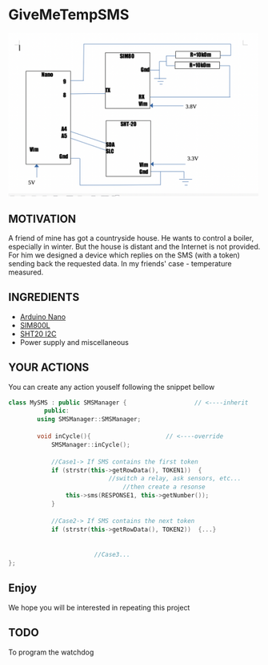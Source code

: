 # GiveMeTempSMS


<img src="Schema.png" width=500/>


## MOTIVATION

A friend of mine has got a countryside house.
He wants to control a boiler, especially in winter.
But the house is distant and the Internet is not provided.
For him we designed a device which replies on the SMS (with a token) 
sending back the requested data. In my friends' case - temperature measured.


## INGREDIENTS

- [Arduino Nano](https://arduino.ua/prod2177-arduino-nano-v3-0-avr-atmega328-p-20au)
- [SIM800L](https://arduino.ua/prod1665-gsm-modyl-na-sim800l)
- [SHT20 I2C](https://arduino.ua/prod4499-modyl-datchika-temperatyri-i-vlajnosti-sht20-i2c)
- Power supply and miscellaneous


## YOUR ACTIONS

You can create any action youself following the snippet bellow
```c++
class MySMS : public SMSManager {                   // <----inherit 
	      public:
		using SMSManager::SMSManager;

		void inCycle(){                     // <----override
			SMSManager::inCycle();

			//Case1-> If SMS contains the first token   
			if (strstr(this->getRowData(), TOKEN1))  { 
	                        //switch a relay, ask sensors, etc...  
                                //then create a resonse
				this->sms(RESPONSE1, this->getNumber()); 
			}

			//Case2-> If SMS contains the next token   
			if (strstr(this->getRowData(), TOKEN2))  {...}	
                     
                     
                        //Case3...
};

```

## Enjoy
We hope you will be interested in repeating this project

## TODO
To program the watchdog
